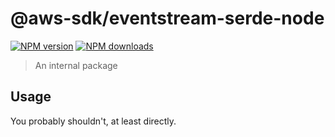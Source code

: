 # @aws-sdk/eventstream-serde-node

[![NPM version](https://img.shields.io/npm/v/@aws-sdk/eventstream-serde-node/latest.svg)](https://www.npmjs.com/package/@aws-sdk/eventstream-serde-node)
[![NPM downloads](https://img.shields.io/npm/dm/@aws-sdk/eventstream-serde-node.svg)](https://www.npmjs.com/package/@aws-sdk/eventstream-serde-node)

> An internal package

## Usage

You probably shouldn't, at least directly.
